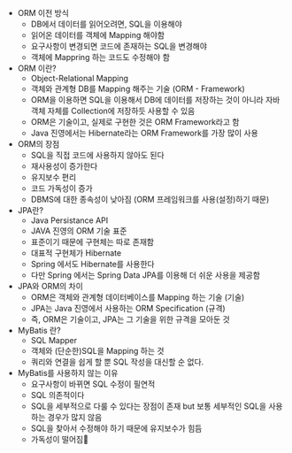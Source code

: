 - ORM 이전 방식
	- DB에서 데이터를 읽어오려면, SQL을 이용해야
	- 읽어온 데이터를 객체에 Mapping 해야함
	- 요구사항이 변경되면 코드에 존재하는 SQL을 변경해야 
	- 객체에 Mappring 하는 코드도 수정해야 함
- ORM 이란?
	- Object-Relational Mapping
	- 객체와 관계형 DB를 Mapping 해주는 기술 (ORM - Framework)
	- ORM을 이용하면 SQL을 이용해서 DB에 데이터를 저장하는 것이 아니라 자바 객체 자체를 Collection에 저장하듯 사용할 수 있음
	- ORM은 기술이고, 실제로 구현한 것은 ORM Framework라고 함
	- Java 진영에서는 Hibernate라는 ORM Framework를 가장 많이 사용
- ORM의 장점
	- SQL을 직접 코드에 사용하지 않아도 된다
	- 재사용성이 증가한다
	- 유지보수 편리
	- 코드 가독성이 증가
	- DBMS에 대한 종속성이 낮아짐 (ORM 프레임워크를 사용(설정)하기 때문)
- JPA란?
	- Java Persistance API
	- JAVA 진영의 ORM 기술 표준
	- 표준이기 때문에 구현체는 따로 존재함
	- 대표적 구현체가 Hibernate
	- Spring 에서도 Hibernate를 사용한다
	- 다만 Spring 에서는 Spring Data JPA를 이용해 더 쉬운 사용을 제공함
- JPA와 ORM의 차이
	- ORM은 객체와 관계형 데이터베이스를 Mapping 하는 기술 (기술)
	- JPA는 Java 진영에서 사용하는 ORM Specification (규격)
	- 즉, ORM은 기술이고, JPA는 그 기술을 위한 규격을 모아둔 것
- MyBatis 란?
	- SQL Mapper
	- 객체와 (단순한)SQL을 Mapping 하는 것
	- 쿼리와 연결을 쉽게 할 뿐 SQL 작성을 대신할 순 없다.
- MyBatis를 사용하지 않는 이유
	- 요구사항이 바뀌면 SQL 수정이 필연적
	- SQL 의존적이다
	- SQL을 세부적으로 다룰 수 있다는 장점이 존재 but 보통 세부적인 SQL을 사용하는 경우가 많지 않음
	- SQL을 찾아서 수정해야 하기 때문에 유지보수가 힘듬
	- 가독성이 떨어짐

